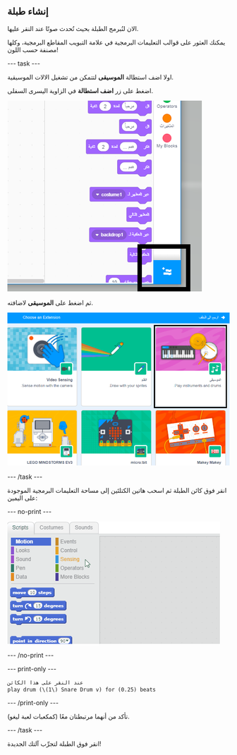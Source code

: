 ## إنشاء طبلة

الان لنُبرمج الطبلة بحيث تُحدث صوتًا عند النقر عليها.

يمكنك العثور على قوالب التعليمات البرمجية في علامة التبويب المقاطع البرمجية، وكلها مصنفة حسب اللون!

\--- task \---

اولا اضف استطالة **الموسيقى** لتتمكن من تشغيل الالات الموسيقية.

اضغط على زر **اضف استطالة** في الزاوية اليسرى السفلى.

![اضف زر الاستطالة المؤشر](images/add-extension-annotated.png)

ثم اضغط على **الموسيقى** لاضافته.

![music extension highlighted](images/click-music-annotated.png)

\--- /task \---

انقر فوق كائن الطبلة ثم اسحب هاتين الكتلتَين إلى مساحة التعليمات البرمجية الموجودة على اليمين:

\--- no-print \---

![لقطة الشاشة](images/connect-block.gif)

\--- /no-print \---

\--- print-only \---

```blocks3
عند النقر على هذا الكائن
play drum (\(1\) Snare Drum v) for (0.25) beats
```

\--- /print-only \---

تأكد من أنهما مرتبطتان معًا (كمكعبات لعبة ليغو).

\--- /task \---

انقر فوق الطبلة لتجرِّب آلتك الجديدة!